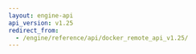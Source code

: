 ```yaml
---
layout: engine-api
api_version: v1.25
redirect_from:
  - /engine/reference/api/docker_remote_api_v1.25/
---
```

